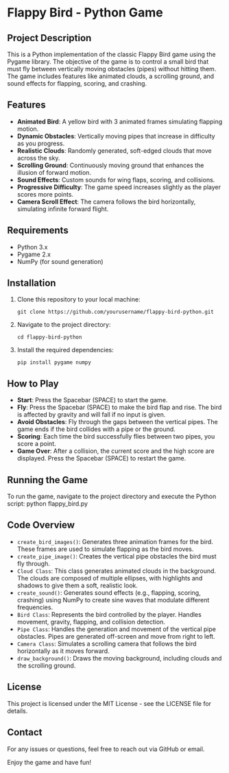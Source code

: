 # Flappy Bird - Python Game

## Project Description
This is a Python implementation of the classic Flappy Bird game using the Pygame library. The objective of the game is to control a small bird that must fly between vertically moving obstacles (pipes) without hitting them. The game includes features like animated clouds, a scrolling ground, and sound effects for flapping, scoring, and crashing.

## Features
- **Animated Bird**: A yellow bird with 3 animated frames simulating flapping motion.
- **Dynamic Obstacles**: Vertically moving pipes that increase in difficulty as you progress.
- **Realistic Clouds**: Randomly generated, soft-edged clouds that move across the sky.
- **Scrolling Ground**: Continuously moving ground that enhances the illusion of forward motion.
- **Sound Effects**: Custom sounds for wing flaps, scoring, and collisions.
- **Progressive Difficulty**: The game speed increases slightly as the player scores more points.
- **Camera Scroll Effect**: The camera follows the bird horizontally, simulating infinite forward flight.

## Requirements
- Python 3.x
- Pygame 2.x
- NumPy (for sound generation)

## Installation
1. Clone this repository to your local machine:
   ```
   git clone https://github.com/yourusername/flappy-bird-python.git
   ```
2. Navigate to the project directory:
   ```
   cd flappy-bird-python
   ```
3. Install the required dependencies:
   ```
   pip install pygame numpy
   ```

## How to Play
- **Start**: Press the Spacebar (SPACE) to start the game.
- **Fly**: Press the Spacebar (SPACE) to make the bird flap and rise. The bird is affected by gravity and will fall if no input is given.
- **Avoid Obstacles**: Fly through the gaps between the vertical pipes. The game ends if the bird collides with a pipe or the ground.
- **Scoring**: Each time the bird successfully flies between two pipes, you score a point.
- **Game Over**: After a collision, the current score and the high score are displayed. Press the Spacebar (SPACE) to restart the game.

## Running the Game
To run the game, navigate to the project directory and execute the Python script:
python flappy_bird.py


## Code Overview
- `create_bird_images()`: Generates three animation frames for the bird. These frames are used to simulate flapping as the bird moves.
- `create_pipe_image()`: Creates the vertical pipe obstacles the bird must fly through.
- `Cloud Class`: This class generates animated clouds in the background. The clouds are composed of multiple ellipses, with highlights and shadows to give them a soft, realistic look.
- `create_sound()`: Generates sound effects (e.g., flapping, scoring, crashing) using NumPy to create sine waves that modulate different frequencies.
- `Bird Class`: Represents the bird controlled by the player. Handles movement, gravity, flapping, and collision detection.
- `Pipe Class`: Handles the generation and movement of the vertical pipe obstacles. Pipes are generated off-screen and move from right to left.
- `Camera Class`: Simulates a scrolling camera that follows the bird horizontally as it moves forward.
- `draw_background()`: Draws the moving background, including clouds and the scrolling ground.

## License
This project is licensed under the MIT License - see the LICENSE file for details.

## Contact
For any issues or questions, feel free to reach out via GitHub or email.

Enjoy the game and have fun!
